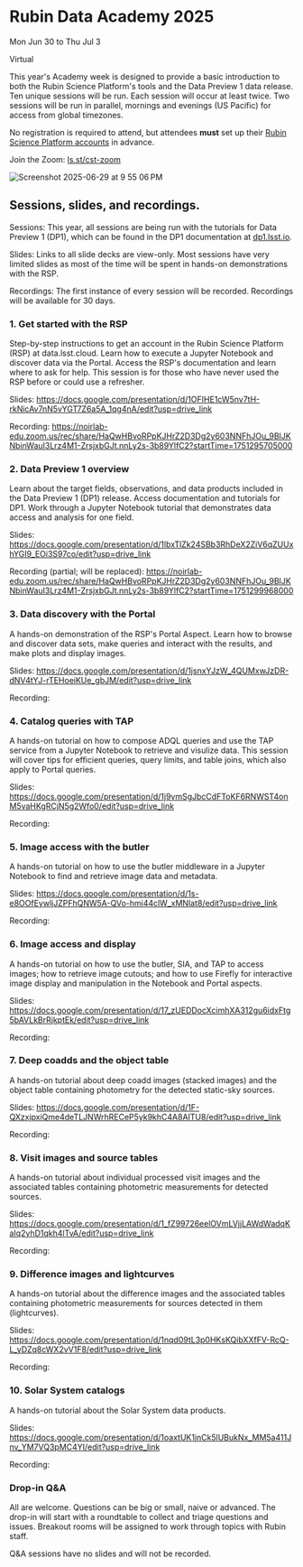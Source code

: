 # Rubin Data Academy 2025

Mon Jun 30 to Thu Jul 3

Virtual

This year's Academy week is designed to provide a basic introduction to both the Rubin Science Platform's tools and the Data Preview 1 data release. Ten unique sessions will be run. Each session will occur at least twice. Two sessions will be run in parallel, mornings and evenings (US Pacific) for access from global timezones.

No registration is required to attend, but attendees **must** set up their [Rubin Science Platform accounts](https://rsp.lsst.io/guides/getting-started/get-an-account.html) in advance.

Join the Zoom: [ls.st/cst-zoom](https://ls.st/cst-zoom)

![Screenshot 2025-06-29 at 9 55 06 PM](https://github.com/user-attachments/assets/5b3b6bdf-8989-43dd-b77a-605ccaac8914)

## Sessions, slides, and recordings.

Sessions: This year, all sessions are being run with the tutorials for Data Preview 1 (DP1), which can be found in the DP1 documentation at [dp1.lsst.io](https://dp1.lsst.io/index.html).

Slides: Links to all slide decks are view-only. Most sessions have very limited slides as most of the time will be spent in hands-on demonstrations with the RSP.

Recordings: The first instance of every session will be recorded. Recordings will be available for 30 days.

### 1. Get started with the RSP
Step-by-step instructions to get an account in the Rubin Science Platform (RSP) at data.lsst.cloud. Learn how to execute a Jupyter Notebook and discover data via the Portal. Access the RSP's documentation and learn where to ask for help. This session is for those who have never used the RSP before or could use a refresher.	

Slides: https://docs.google.com/presentation/d/1OFIHE1cW5nv7tH-rkNicAv7nN5vYGT7Z6a5A_1qg4nA/edit?usp=drive_link

Recording: https://noirlab-edu.zoom.us/rec/share/HaQwHBvoRPpKJHrZ2D3Dg2y603NNFhJOu_9BlJKNbinWauI3Lrz4M1-ZrsjxbGJt.nnLy2s-3b89YlfC2?startTime=1751295705000

### 2. Data Preview 1 overview
Learn about the target fields, observations, and data products included in the Data Preview 1 (DP1) release. Access documentation and tutorials for DP1. Work through a Jupyter Notebook tutorial that demonstrates data access and analysis for one field.

Slides: https://docs.google.com/presentation/d/1lbxTlZk24SBb3RhDeX2ZiV6qZUUxhYGI9_EOi3S97co/edit?usp=drive_link

Recording (partial; will be replaced): https://noirlab-edu.zoom.us/rec/share/HaQwHBvoRPpKJHrZ2D3Dg2y603NNFhJOu_9BlJKNbinWauI3Lrz4M1-ZrsjxbGJt.nnLy2s-3b89YlfC2?startTime=1751299968000

### 3. Data discovery with the Portal
A hands-on demonstration of the RSP's Portal Aspect. Learn how to browse and discover data sets, make queries and interact with the results, and make plots and display images.

Slides: https://docs.google.com/presentation/d/1jsnxYJzW_4QUMxwJzDR-dNV4tYJ-rTEHoeiKUe_gbJM/edit?usp=drive_link

Recording: 

### 4. Catalog queries with TAP
A hands-on tutorial on how to compose ADQL queries and use the TAP service from a Jupyter Notebook to retrieve and visulize data. This session will cover tips for efficient queries, query limits, and table joins, which also apply to Portal queries.

Slides: https://docs.google.com/presentation/d/1j9vmSgJbcCdFToKF6RNWST4onM5vaHKgRCjN5g2Wfo0/edit?usp=drive_link

Recording: 

### 5. Image access with the butler
A hands-on tutorial on how to use the butler middleware in a Jupyter Notebook to find and retrieve image data and metadata.

Slides: https://docs.google.com/presentation/d/1s-e8OOfEywljJZPFhQNW5A-QVo-hmi44clW_xMNlat8/edit?usp=drive_link

Recording: 

### 6. Image access and display
A hands-on tutorial on how to use the butler, SIA, and TAP to access images; how to retrieve image cutouts; and how to use Firefly for interactive image display and manipulation in the Notebook and Portal aspects.

Slides: https://docs.google.com/presentation/d/17_zUEDDocXcimhXA312gu6idxFtg5bAVLkBrRjkptEk/edit?usp=drive_link

Recording: 

### 7. Deep coadds and the object table
A hands-on tutorial about deep coadd images (stacked images) and the object table containing photometry for the detected static-sky sources.

Slides: https://docs.google.com/presentation/d/1F-QXzxjpxiQme4deTLJNWrhRECeP5yk9khC4A8AITU8/edit?usp=drive_link

Recording: 

### 8. Visit images and source tables
A hands-on tutorial about individual processed visit images and the associated tables containing photometric measurements for detected sources.

Slides: https://docs.google.com/presentation/d/1_fZ99726eelOVmLVjjLAWdWadqKaIq2yhD1qkh4lTvA/edit?usp=drive_link

Recording: 

### 9. Difference images and lightcurves
A hands-on tutorial about the difference images and the associated tables containing photometric measurements for sources detected in them (lightcurves).

Slides: https://docs.google.com/presentation/d/1nqd09tL3p0HKsKQibXXfFV-RcQ-L_yDZq8cWX2vV1F8/edit?usp=drive_link

Recording: 

### 10. Solar System catalogs
A hands-on tutorial about the Solar System data products.

Slides: https://docs.google.com/presentation/d/1oaxtUK1jnCk5lUBukNx_MM5a411Jnv_YM7VQ3pMC4YI/edit?usp=drive_link

Recording: 

### Drop-in Q&A
All are welcome. Questions can be big or small, naive or advanced. The drop-in will start with a roundtable to collect and triage questions and issues. Breakout rooms will be assigned to work through topics with Rubin staff.

Q&A sessions have no slides and will not be recorded.
